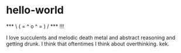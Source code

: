 # hello-world
*** \ ( = ^  o ^ = ) / *** !!!

I love succulents and melodic death metal and abstract reasoning and getting drunk. I think that oftentimes I think about overthinking. kek. 
